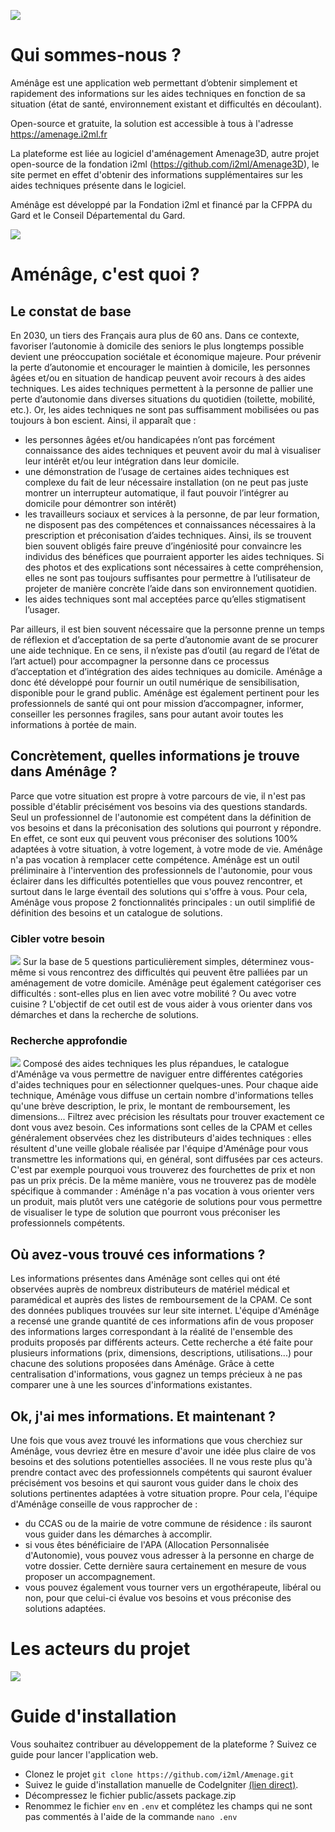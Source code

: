 ![](https://cdn.discordapp.com/attachments/727854268987605083/760150393035948052/LOGOSAnsfondgris.png)

# Qui sommes-nous ?
Aménâge est une application web permettant d’obtenir simplement et rapidement des informations sur les aides techniques en fonction de sa situation (état de santé, environnement existant et difficultés en découlant).

Open-source et gratuite, la solution est accessible à tous à l'adresse https://amenage.i2ml.fr 

La plateforme est liée au logiciel d'aménagement Amenage3D, autre projet open-source de la fondation i2ml (https://github.com/i2ml/Amenage3D), le site permet en effet d'obtenir des informations supplémentaires sur les aides techniques présente dans le logiciel.

Aménâge est développé par la Fondation i2ml et financé par la CFPPA du Gard et le Conseil Départemental du Gard. 

[![](https://img.shields.io/github/stars/i2ml/amenage.svg?label=Stars&style=social)](https://github.com/i2ml/amenage)



# Aménâge, c'est quoi ?

## Le constat de base
En 2030, un tiers des Français aura plus de 60 ans. Dans ce contexte, favoriser l’autonomie à domicile des seniors le plus longtemps possible devient une préoccupation sociétale et économique majeure. Pour prévenir la perte d’autonomie et encourager le maintien à domicile, les personnes âgées et/ou en situation de handicap peuvent avoir recours à des aides techniques. 
Les aides techniques permettent à la personne de pallier une perte d’autonomie dans diverses situations du quotidien (toilette, mobilité, etc.). Or, les aides techniques ne sont pas suffisamment mobilisées ou pas toujours à bon escient. Ainsi, il apparaît que :
- les personnes âgées et/ou handicapées n’ont pas forcément connaissance des aides techniques et peuvent avoir du mal à visualiser leur intérêt et/ou leur intégration dans leur domicile.
- une démonstration de l’usage de certaines aides techniques est complexe du fait de leur nécessaire installation (on ne peut pas juste montrer un interrupteur automatique, il faut pouvoir l’intégrer au domicile pour démontrer son intérêt)
- les travailleurs sociaux et services à la personne, de par leur formation, ne disposent pas des compétences et connaissances nécessaires à la prescription et préconisation d’aides techniques. Ainsi, ils se trouvent bien souvent obligés faire preuve d’ingéniosité pour convaincre les individus des bénéfices que pourraient apporter les aides techniques. Si des photos et des explications sont nécessaires à cette compréhension, elles ne sont pas toujours suffisantes pour permettre à l’utilisateur de projeter de manière concrète l’aide dans son environnement quotidien.
- les aides techniques sont mal acceptées parce qu’elles stigmatisent l’usager.

Par ailleurs, il est bien souvent nécessaire que la personne prenne un temps de réflexion et d’acceptation de sa perte d’autonomie avant de se procurer une aide technique. En ce sens, il n’existe pas d’outil (au regard de l’état de l’art actuel) pour accompagner la personne dans ce processus d’acceptation et d’intégration des aides techniques au domicile.
Aménâge a donc été développé pour fournir un outil numérique de sensibilisation, disponible pour le grand public. Aménâge est également pertinent pour les professionnels de santé qui ont pour mission d’accompagner, informer, conseiller les personnes fragiles, sans pour autant avoir toutes les informations à portée de main. 

## Concrètement, quelles informations je trouve dans Aménâge ?
Parce que votre situation est propre à votre parcours de vie, il n'est pas possible d'établir précisément vos besoins via des questions standards. Seul un professionnel de l'autonomie est compétent dans la définition de vos besoins et dans la préconisation des solutions qui pourront y répondre. En effet, ce sont eux qui peuvent vous préconiser des solutions 100% adaptées à votre situation, à votre logement, à votre mode de vie.
Aménâge n'a pas vocation à remplacer cette compétence. Aménâge est un outil préliminaire à l'intervention des professionnels de l'autonomie, pour vous éclairer dans les difficultés potentielles que vous pouvez rencontrer, et surtout dans le large éventail des solutions qui s'offre à vous. 
Pour cela, Aménâge vous propose 2 fonctionnalités principales : un outil simplifié de définition des besoins et un catalogue de solutions.
      
### Cibler votre besoin
![](https://cdn.discordapp.com/attachments/694913844174389329/761341090544484352/unknown.png)
Sur la base de 5 questions particulièrement simples, déterminez vous-même si vous rencontrez des difficultés qui peuvent être palliées par un aménagement de votre domicile. Aménâge peut également catégoriser ces difficultés : sont-elles plus en lien avec votre mobilité ? Ou avec votre cuisine ? L'objectif de cet outil est de vous aider à vous orienter dans vos démarches et dans la recherche de solutions.

### Recherche approfondie
![](https://cdn.discordapp.com/attachments/694913844174389329/761341966474543134/unknown.png)
Composé des aides techniques les plus répandues, le catalogue d'Aménâge va vous permettre de naviguer entre différentes catégories d'aides techniques pour en sélectionner quelques-unes. Pour chaque aide technique, Aménâge vous diffuse un certain nombre d'informations telles qu'une brève description, le prix, le montant de remboursement, les dimensions... Filtrez avec précision les résultats pour trouver exactement ce dont vous avez besoin.
Ces informations sont celles de la CPAM et celles généralement observées chez les distributeurs d'aides techniques : elles résultent d'une veille globale réalisée par l'équipe d'Aménâge pour vous transmettre les informations qui, en général, sont diffusées par ces acteurs. C'est par exemple pourquoi vous trouverez des fourchettes de prix et non pas un prix précis. De la même manière, vous ne trouverez pas de modèle spécifique à commander : Aménâge n'a pas vocation à vous orienter vers un produit, mais plutôt vers une catégorie de solutions pour vous permettre de visualiser le type de solution que pourront vous préconiser les professionnels compétents.
 
## Où avez-vous trouvé ces informations ?
Les informations présentes dans Aménâge sont celles qui ont été observées auprès de nombreux distributeurs de matériel médical et paramédical et auprès des listes de remboursement de la CPAM. Ce sont des données publiques trouvées sur leur site internet. L'équipe d'Aménâge a recensé une grande quantité de ces informations afin de vous proposer des informations larges correspondant à la réalité de l'ensemble des produits proposés par différents acteurs. Cette recherche a été faite pour plusieurs informations (prix, dimensions, descriptions, utilisations...) pour chacune des solutions proposées dans Aménâge. Grâce à cette centralisation d'informations, vous gagnez un temps précieux à ne pas comparer une à une les sources d'informations existantes. 

## Ok, j'ai mes informations. Et maintenant ?
Une fois que vous avez trouvé les informations que vous cherchiez sur Aménâge, vous devriez être en mesure d'avoir une idée plus claire de vos besoins et des solutions potentielles associées. Il ne vous reste plus qu'à prendre contact avec des professionnels compétents qui sauront évaluer précisément vos besoins et qui sauront vous guider dans le choix des solutions pertinentes adaptées à votre situation propre. 
Pour cela, l'équipe d'Aménâge conseille de vous rapprocher de :
- du CCAS ou de la mairie de votre commune de résidence : ils sauront vous guider dans les démarches à accomplir. 
- si vous êtes bénéficiaire de l'APA (Allocation Personnalisée d'Autonomie), vous pouvez vous adresser à la personne en charge de votre dossier. Cette dernière saura certainement en mesure de vous proposer un accompagnement.
- vous pouvez également vous tourner vers un ergothérapeute, libéral ou non, pour que celui-ci évalue vos besoins et vous préconise des solutions adaptées.</li>


# Les acteurs du projet

![](https://media.discordapp.net/attachments/694913844174389329/761342244946182154/unknown.png)

# Guide d'installation

Vous souhaitez contribuer au développement de la plateforme ? Suivez ce guide pour lancer l'application web.

* Clonez le projet `git clone https://github.com/i2ml/Amenage.git`
* Suivez le guide d'installation manuelle de CodeIgniter [(lien direct)](https://codeigniter.com/user_guide/installation/installing_manual.html).
* Décompressez le fichier public/assets package.zip
* Renommez le fichier `env` en `.env` et complétez les champs qui ne sont pas commentés à l'aide de la commande `nano .env`
